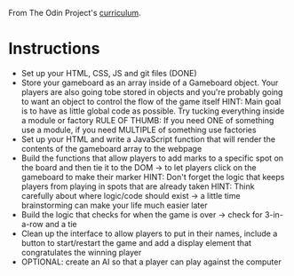 From The Odin Project's [curriculum](https://www.theodinproject.com/courses/javascript/lessons/tic-tac-toe-javascript).

# Instructions

- Set up your HTML, CSS, JS and git files (DONE)
- Store your gameboard as an array inside of a Gameboard object. Your players are also going tobe stored in objects and you're probably going to want an object to control the flow of the game itself
HINT: Main goal is to have as little global code as possible. Try tucking everything inside a module or factory
RULE OF THUMB: If you need ONE of something use a module, if you need MULTIPLE of something use factories
- Set up your HTML and write a JavaScript function that will render the contents of the gameboard array to the webpage
- Build the functions that allow players to add marks to a specific spot on the board and then tie it to the DOM -> to let players click on the gameboard to make their marker
HINT: Don't forget the logic that keeps players from playing in spots that are already taken
HINT: Think carefully about where logic/code should exist -> a little time brainstorming can make your life much easier later
- Build the logic that checks for when the game is over -> check for 3-in-a-row and a tie
- Clean up the interface to allow players to put in their names, include a button to start/restart the game and add a display element that congratulates the winning player
- OPTIONAL: create an AI so that a player can play against the computer